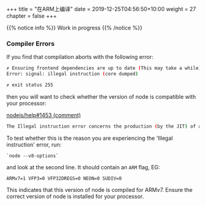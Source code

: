 +++
title = "在ARM上编译"
date = 2019-12-25T04:56:50+10:00
weight = 27
chapter = false
+++

{{% notice info %}}
Work in progress
{{% /notice %}}

### Compiler Errors

If you find that compilation aborts with the following error:

```bash
✗ Ensuring frontend dependencies are up to date (This may take a while)
Error: signal: illegal instruction (core dumped)

✗ exit status 255
```
then you will want to check whether the version of node is compatible with your processor:

[nodejs/help#1453 (comment)](https://github.com/nodejs/help/issues/1453#issuecomment-415761791)

```bash
The Illegal instruction error concerns the production (by the JIT) of an instruction that the processor does not recognise as valid. That might arise if the architecture of what was downloaded does not match the real architecture of your machine (you are most likely to be on an x64).
```

To test whether this is the reason you are experiencing the 'Illegal instruction' error, run:

    `node --v8-options` 

and look at the second line. It should contain an `ARM` flag, EG:

`ARMv7=1 VFP3=0 VFP32DREGS=0 NEON=0 SUDIV=0`

This indicates that this version of node is compiled for ARMv7. Ensure the correct version of node is installed for your processor.


